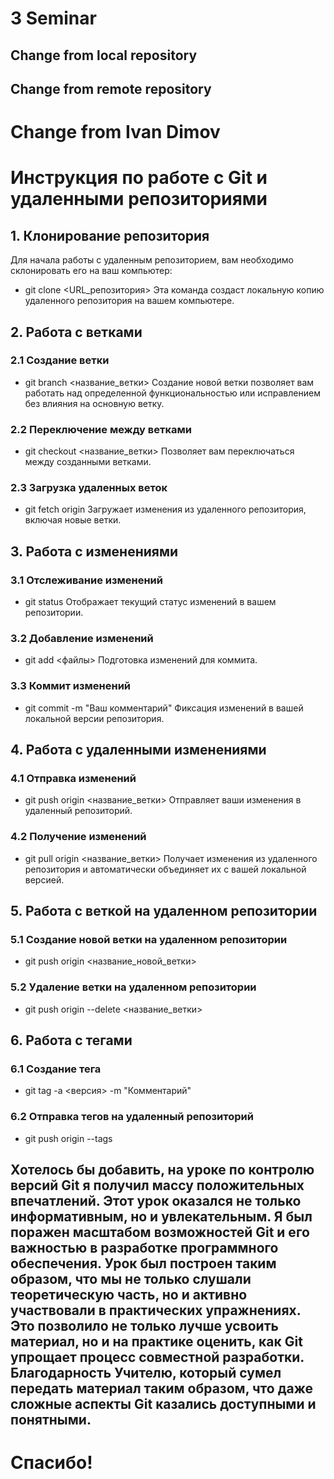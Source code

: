 # 3 Seminar 

## Change from local repository

## Change from remote repository

# Change from Ivan Dimov
 
# Инструкция по работе с Git и удаленными репозиториями
## 1. Клонирование репозитория
Для начала работы с удаленным репозиторием, вам необходимо склонировать его на ваш компьютер:
- git clone <URL_репозитория>
Эта команда создаст локальную копию удаленного репозитория на вашем компьютере.


## 2. Работа с ветками
### 2.1 Создание ветки
- git branch <название_ветки>
Создание новой ветки позволяет вам работать над определенной функциональностью или исправлением без влияния на основную ветку.

### 2.2 Переключение между ветками
- git checkout <название_ветки>
Позволяет вам переключаться между созданными ветками.

### 2.3 Загрузка удаленных веток
- git fetch origin
Загружает изменения из удаленного репозитория, включая новые ветки.

## 3. Работа с изменениями
### 3.1 Отслеживание изменений
- git status
Отображает текущий статус изменений в вашем репозитории.

### 3.2 Добавление изменений
- git add <файлы>
Подготовка изменений для коммита.

### 3.3 Коммит изменений
- git commit -m "Ваш комментарий"
Фиксация изменений в вашей локальной версии репозитория.

## 4. Работа с удаленными изменениями
### 4.1 Отправка изменений
- git push origin <название_ветки>
Отправляет ваши изменения в удаленный репозиторий.
### 4.2 Получение изменений
- git pull origin <название_ветки>
Получает изменения из удаленного репозитория и автоматически объединяет их с вашей локальной версией.
## 5. Работа с веткой на удаленном репозитории
### 5.1 Создание новой ветки на удаленном репозитории
- git push origin <название_новой_ветки>
### 5.2 Удаление ветки на удаленном репозитории
- git push origin --delete <название_ветки>
## 6. Работа с тегами
### 6.1 Создание тега
- git tag -a <версия> -m "Комментарий"
### 6.2 Отправка тегов на удаленный репозиторий
- git push origin --tags

## Хотелось бы добавить, на уроке по контролю версий Git я получил массу положительных впечатлений. Этот урок оказался не только информативным, но и увлекательным. Я был поражен масштабом возможностей Git и его важностью в разработке программного обеспечения. Урок был построен таким образом, что мы не только слушали теоретическую часть, но и активно участвовали в практических упражнениях. Это позволило не только лучше усвоить материал, но и на практике оценить, как Git упрощает процесс совместной разработки.  Благодарность Учителю, который сумел передать материал таким образом, что даже сложные аспекты Git казались доступными и понятными.
# Спасибо!